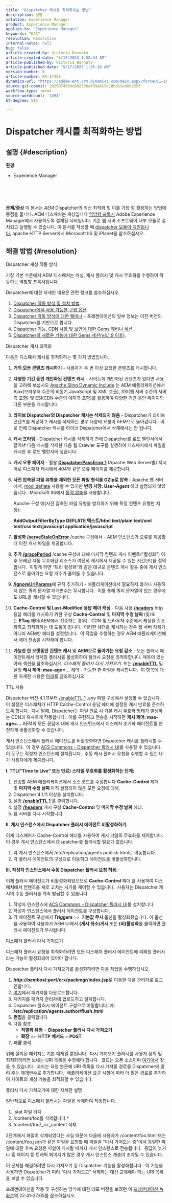 ```yaml
---
title: "Dispatcher 캐시를 최적화하는 방법"
description: 설명
solution: Experience Manager
product: Experience Manager
applies-to: "Experience Manager"
keywords: “KCS”
resolution: Resolution
internal-notes: null
bug: false
article-created-by: Victoria Barnato
article-created-date: "5/17/2023 1:52:34 AM"
article-published-by: Victoria Barnato
article-published-date: "5/17/2023 1:56:10 AM"
version-number: 6
article-number: KA-17458
dynamics-url: "https://adobe-ent.crm.dynamics.com/main.aspx?forceUCI=1&pagetype=entityrecord&etn=knowledgearticle&id=dabdaa79-55f4-ed11-8848-6045bd006ce9"
source-git-commit: 2029074589e692336afd9a6c5e18bb13a98b225f
workflow-type: tm+mt
source-wordcount: '1494'
ht-degree: 51%

---
```


# Dispatcher 캐시를 최적화하는 방법

## 설명 {#description}

<b>환경</b>
- Experience Manager

<br><br> <br><br><b>문제/증상</b>
이 문서는 AEM Dispatcher의 최신 최적화 및 이를 가장 잘 활용하는 방법에 중점을 둡니다. AEM 디스패처는 캐싱입니다 [역방향 프록시](https://stackoverflow.com/questions/224664/difference-between-proxy-server-and-reverse-proxy-server) Adobe Experience Manager에서 사용하도록 설계된 서버입니다. 기존 웹 서버 소프트웨어 내부 모듈로 설치되고 실행될 수 있습니다. 이 문서를 작성할 때 [dispatcher 모듈이 지원됩니다.](https://experienceleague.adobe.com/docs/experience-manager-dispatcher/using/getting-started/dispatcher-install.html) apache HTTP Server에서 Microsoft IIS 및 iPlanet을 참조하십시오.


## 해결 방법 {#resolution}


Dispatcher 캐싱 작동 방식

가장 기본 수준에서 AEM 디스패처는 캐싱, 캐시 플러시 및 캐시 무효화를 수행하여 작동하는 역방향 프록시입니다.

Dispatcher에 대한 자세한 내용은 관련 링크를 참조하십시오.

1. [Dispatcher 작동 방식 및 설치 방법](https://experienceleague.adobe.com/docs/experience-manager-dispatcher/using/dispatcher.html).
2. [Dispatcher에서 사용 가능한 구성 옵션](https://experienceleague.adobe.com/docs/experience-manager-dispatcher/using/configuring/dispatcher-configuration.html?lang=ko-KR).
3. [Dispatcher 작동 방식에 대한 웨비나](https://github.com/cqsupport/webinar-dispatchercache) - 프레젠테이션의 일부 정보는 이전 버전의 Dispatcher를 기반으로 합니다.
4. [Dispatcher 기능, CDN 사용 및 보안에 대한 Gems 웨비나 세션](https://experienceleague.adobe.com/docs/experience-manager-gems-events/gems/gems2015/aem-dispatcher-caching-new-features-and-optimizations.html).
5. [Dispatcher의 새로운 기능에 대한 Gems 세션(v4.1.9 이후)](https://experienceleague.adobe.com/docs/experience-manager-gems-events/gems/gems2014/aem-dispatcher.html).


Dispatcher 캐시 최적화

다음은 디스패처 캐시를 최적화하는 몇 가지 방법입니다.

1. <b>거의 모든 콘텐츠 캐시하기</b> - 사용자가 두 번 이상 요청한 콘텐츠를 캐시합니다.
2. <b>다양한 기간 동안 개인화된 컨텐츠 캐시</b> - 사이트에 개인화된 컨텐츠가 있다면 사용을 고려해 보십시오 [Apache Sling Dynamic Include](https://experienceleague.adobe.com/docs/experience-manager-learn/foundation/development/set-up-sling-dynamic-include.html) 는 AEM 애플리케이션에서 Ajax(브라우저 수준의 비동기 JavaScript 및 XML 호출), SSI(웹 서버 수준의 서버측 포함) 및 ESI(CDN 수준의 에지측 포함)를 활용하여 다양한 기간 동안 페이지의 다른 부분을 캐시합니다.
3. <b>라이브 Dispatcher의 Dispatcher 캐시는 삭제되지 않음</b> - Dispatcher가 라이브 콘텐츠를 제공하고 캐시를 삭제하는 경우 대량의 요청이 AEM으로 돌아갑니다.  이로 인해 Dispatcher 캐시를 라이브 Dispatcher에서 삭제해서는 안 됩니다.
4. <b>캐시 프라임 </b>- Dispatcher 캐시를 삭제하기 전에 Dispatcher를 로드 밸런서에서 끌어낸 다음 캐시를 삭제한 다음 웹 Crawler 도구를 실행하여 디스패처에서 파일을 캐시한 후 로드 밸런서에 넣습니다.
5. <b>캐시 오류 페이지</b> - 활용 <b>[DispatcherPassError 1](https://helpx.adobe.com/kr/experience-manager/dispatcher/using/dispatcher-install.html#ApacheWebServer) </b>(Apache Web Server별) 지시어로 디스패처 캐시에서 404와 같은 오류 페이지를 제공합니다.
6. <b>사전 압축된 파일 유형을 제외한 모든 파일 형식을 GZip로 압축 </b>- Apache 웹 서버에서, [mod_deflate](https://httpd.apache.org/docs/2.4/mod/mod_deflate.html) 사용할 수 있지만 <b>변경 사항: User-Agent </b>헤더<b> </b>설정되지 않았습니다.  Microsoft IIS에서 [동적 압축](https://learn.microsoft.com/en-us/iis/configuration/system.webserver/httpcompression/)을 사용합니다.

   Apache 구성 예(사전 압축된 파일 유형을 방지하기 위해 특정 컨텐츠 유형만 지정):

   <b>AddOutputFilterByType DEFLATE 텍스트/html text/plain text/xml text/css text/javascript application/javascript</b>
7. <b>활성화 [/serveStaleOnError](https://helpx.adobe.com/kr/experience-manager/kb/ServeStaleContentOnError.html)</b> /cache 구성에서 - AEM 인스턴스가 오류를 제공할 때 이전 캐시 파일을 제공합니다.
8. <b>추가 [/gracePeriod](https://docs.adobe.com/content/help/ko-KR/experience-manager-dispatcher/using/configuring/dispatcher-configuration.html#configuring-the-dispatcher-cache-cache)</b> /cache 구성에 대해 마지막 컨텐츠 게시 이벤트(&quot;활성화&quot;) 이후 오래된 자동 무효화된 리소스가 여전히 캐시에서 제공될 수 있는 시간(초)을 정의합니다.  이렇게 하면 “트리 활성화”와 같은 대규모 콘텐츠 게시 활동 중에 게시 인스턴스로 돌아가는 요청 개수가 줄어들 수 있습니다.
9. <b> [/ignoreUrlParams](https://helpx.adobe.com/kr/experience-manager/dispatcher/using/dispatcher-configuration.html#IgnoringURLParameters)</b>에 규칙 추가하기 - 애플리케이션에서 필요하지 않거나 사용하지 않는 쿼리 문자열 매개변수는 무시합니다.  이를 통해 쿼리 문자열이 있는 경우에도 URL을 캐시할 수 있습니다.
10. <b>Cache-Control 및 Last-Modified 응답 헤더 캐싱</b> - 다음 사용<b> [/headers](https://helpx.adobe.com/kr/experience-manager/dispatcher/using/dispatcher-configuration.html#CachingHTTPResponseHeaders)</b> http 응답 헤더를 캐시하기 위한 구성 <b>Cache-Control</b> 및 <b>마지막 수정 날짜 </b>(및/또는 <b>ETag</b> 헤더(AEM에서 전송하는 경우).  CDN 및 브라우저 수준에서 캐싱을 간소화하고 최적화하는 데 도움이 됩니다.  이러한 헤더를 캐시하는 경우 웹 서버 자체가 아니라 AEM만 헤더를 설정합니다.  이 작업을 수행하는 경우 AEM 애플리케이션에서 헤더 전송을 시작해야 합니다.
11. <b>가능한 한 오랫동안 컨텐츠 캐시</b> 및 <b>AEM으로 돌아가는 요청 감소</b> - 모든 플러시 에이전트에서 리페칭 플러시를 활성화하여 플러시 요청을 최적화합니다. 제목이 있는 아래 섹션을 참조하십시오. *디스패처 플러시 다시 가져오기*. 또는 [<b>/enableTTL</b>](https://helpx.adobe.com/experience-manager/kb/optimizing-the-dispatcher-cache.html#use-ttls) 및 설정 <b>캐시 제어: max-age=...</b> 헤더 - 가능한 한 파일을 캐시합니다.  이 항목에 대한 자세한 내용은 [아래](https://helpx.adobe.com/kr/experience-manager/kb/optimizing-the-dispatcher-cache.html#use-ttls)를 참조하십시오.


TTL 사용

Dispatcher 버전 4.1.11부터 [/enableTTL 1](https://experienceleague.adobe.com/docs/experience-manager-dispatcher/using/configuring/dispatcher-configuration.html?lang=en#configuring-time-based-cache-invalidation-enablettl) .any 파일 구성에서 설정할 수 있습니다.  이 설정은 디스패처가 HTTP Cache-Control 응답 헤더에 설정된 캐시 만료를 준수하도록 합니다.  다시 말해, Dispatcher는 파일 만료 시 기본 캐시 무효화 형태가 발생하는 CDN과 유사하게 작동합니다.  이를 구현하고 전송을 시작하면 <b>캐시 제어: max-age=... </b>AEM의 모든 응답에 대해 게시 인스턴스에서 디스패처 초기화 에이전트를 안전하게 비활성화할 수 있습니다.

게시 인스턴스에서 플러시 에이전트를 비활성화하면 Dispatcher 캐시를 플러시할 수 있습니다.  이 경우 [ACS Commons - Dispatcher 플러시 UI](https://adobe-consulting-services.github.io/acs-aem-commons/features/dispatcher-flush-ui/index.html)를 사용할 수 있습니다.  이 도구는 작성자 인스턴스에 설치됩니다.  수동 캐시 플러시 요청을 수행할 수 있는 UI가 사용자에게 제공됩니다.

<b>I. TTL(“Time to Live” 또는 만료) 스타일 무효화를 활성화하는 단계:</b>

1. 전송할 AEM 애플리케이션에서 소스 코드를 수정합니다 <b>Cache-Control </b>헤더 및 <b>마지막 수정 날짜 </b>아직 설정되지 않은 모든 요청에 대해.
2. Dispatcher 4.1.11 이상을 설치합니다.
3. 설정 <b>[/enableTTL 1](https://helpx.adobe.com/kr/experience-manager/dispatcher/using/dispatcher-configuration.html#ConfiguringTimeBasedCacheInvalidationenableTTL)</b> 를 클릭합니다.
4. 설정 <b>[/headers](https://helpx.adobe.com/kr/experience-manager/dispatcher/using/dispatcher-configuration.html#CachingHTTPResponseHeaders) </b>캐시 구성 <b>Cache-Control</b> 및 <b>마지막 수정 날짜</b> 헤더.
5. 웹 서버를 다시 시작합니다.


<b>II. 게시 인스턴스에서 Dispatcher 플러시 에이전트 비활성화하기.</b>

이제 디스패처가 Cache-Control 헤더를 사용하여 캐시 파일의 무효화를 제어합니다.  이 경우 게시 인스턴스에서 Dispatcher를 플러시할 필요가 없습니다.

1. 각 게시 인스턴스에서 /etc/replication/agents.publish.html로 이동합니다.
2. 각 플러시 에이전트의 구성으로 이동하고 에이전트를 비활성화합니다.


<b>III. 작성자 인스턴스에서 수동 Dispatcher 플러시 요청 허용:</b>

이제 플러시 에이전트가 비활성화되었으므로 <b>Cache-Control </b>헤더 를 사용하여 디스패처에서 컨텐츠를 새로 고치는 시기를 제어할 수 있습니다.  사용자는 Dispatcher 캐시의 수동 플러시를 계속 발급할 수 있습니다.

1. 작성자 인스턴스에 [ ACS Commons - Dispatcher 플러시 UI](https://adobe-consulting-services.github.io/acs-aem-commons/features/dispatcher-flush-ui/index.html)를 설치합니다.
2. 작성자 인스턴스에서 플러시 에이전트를 구성합니다.
3. 각 에이전트 구성에서 <b>Triggers</b> =`>`  <b>기본값 무시 </b>옵션을 활성화했습니다. 이 옵션을 사용하여 사용자가 AEM UI에서 <b>(게시 취소)게시 </b>또는 <b>(비)활성화</b>를 클릭하면 플러시 에이전트가 무시됩니다.


디스패처 플러시 다시 가져오기

디스패처 플러시 요청을 최적화하려면 모든 디스패처 플러시 에이전트에 리페칭 플러시라는 기능이 활성화되어 있어야 합니다.

Dispatcher 플러시 다시 가져오기를 활성화하려면 다음 작업을 수행하십시오.

1. <b>*http://aemhost:port*/crx/packmgr/index.jsp</b>로 이동한 다음 관리자로 로그인합니다.
2. [여기](https://github.com/cqsupport/webinar-dispatchercache/blob/master/packages/dispatcher-flush-refetch-samplecode-1.0.zip?raw=true)에서 패키지를 다운로드합니다.
3. 패키지를 패키지 관리자에 업로드하고 설치합니다.
4. Dispatcher 플러시 에이전트 구성으로 이동합니다. 예: <b>/etc/replication/agents.author/flush.html</b>
5. <b>편집</b>을 클릭합니다
6. 다음 참조
   - <b>직렬화 유형</b> = <b>Dispatcher 플러시 다시 가져오기</b>
   - <b>확장</b> =`>`  <b>HTTP 메서드</b> = <b>POST</b>
7. <b>저장</b> 클릭


위에 설치된 패키지는 기본 예제일 뿐입니다.  다시 가져오기 플러시를 사용자 정의 및 최적화하려면 보내는 URI 목록을 수정해야 합니다.  코드는 오픈 소스이며 [여기에서](https://github.com/cqsupport/webinar-dispatchercache/tree/master/src/refetching-flush-agent/refetch-bundle) 찾을 수 있습니다.  코드는 요청 본문에 URI 목록을 다시 가져올 경로를 Dispatcher에 알려 주는 매개변수로 추가합니다.  애플리케이션 요구 사항에 따라 더 많은 경로를 추가하여 사이트의 캐싱 기능을 최적화할 수 있습니다.

플러시 다시 가져오기에 대한 자세한 설명

일반적으로 디스패처 플러시는 파일을 삭제하여 작동합니다.

1. .stat 파일 터치
2. /content/foo를 삭제합니다.\*
3. /content/foo/_jcr_content 삭제


2단계에서 파일이 삭제되었다는 사실 때문에 다음에 사용자가 /content/foo.html 또는 /content/foo.json과 같은 파일을 요청할 때 파일을 &quot;다시 가져오는 중&quot;에서 동일한 파일에 대한 후속 요청은 파일이 캐시될 때까지 게시 인스턴스로 전송됩니다.  응답이 늦거나 홈 페이지 등 트래픽 페이지가 많은 경우 게시 인스턴스 계층이 초과될 수 있습니다.

이 문제를 해결하려면 다시 가져오기 등 Dispatcher 기능을 활성화합니다.  이 기능을 사용하면 Dispatcher가 미리 “다시 가져오고” 삭제하는 대신 교체해야 하는 URI 목록을 보낼 수 있습니다.

프레젠테이션을 작동 및 구성하는 방식에 대한 데모 버전을 보려면 이 [프레젠테이션 녹화본](https://my.adobeconnect.com/p7th2gf8k43)의 22:41-27:05를 참조하십시오.
